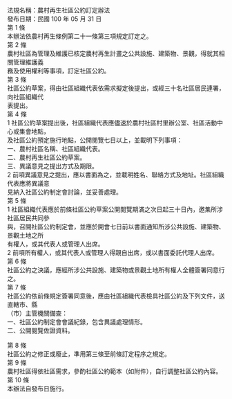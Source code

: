法規名稱：農村再生社區公約訂定辦法  
發布日期：民國 100 年 05 月 31 日  
第 1 條  
本辦法依農村再生條例第二十一條第三項規定訂定之。  
第 2 條  
農村社區為管理及維護已核定農村再生計畫之公共設施、建築物、景觀，得就其相關管理維護義  
務及使用權利等事項，訂定社區公約。  
第 3 條  
社區公約草案，得由社區組織代表依需求擬定後提出，或經三十名社區居民連署，向社區組織代  
表提出。  
第 4 條  
1 社區公約草案提出後，社區組織代表應儘速於農村社區村里辦公室、社區活動中心或集會地點，  
及社區公約預定施行地點，公開閱覽七日以上，並載明下列事項：  
一、農村社區名稱、社區組織代表。  
二、農村再生社區公約草案。  
三、異議意見之提出方式及期限。  
2 前項異議意見之提出，應以書面為之，並載明姓名、聯絡方式及地址。社區組織代表應將異議意  
見納入社區公約制定會討論，並妥善處理。  
第 5 條  
1 社區組織代表應於前條社區公約草案公開閱覽期滿之次日起三十日內，邀集所涉社區居民共同參  
與，召開社區公約制定會，並應於開會七日前以書面通知所涉公共設施、建築物、景觀土地之所  
有權人，或其代表人或管理人出席。  
2 前項所有權人，或其代表人或管理人得親自出席，或以書面委託代理人出席。  
第 6 條  
社區公約之決議，應經所涉公共設施、建築物或景觀土地所有權人全體簽署同意行之。  
第 7 條  
社區公約依前條規定簽署同意後，應由社區組織代表檢具社區公約及下列文件，送直轄市、縣  
（市）主管機關備查：  
一、社區公約制定會會議紀錄，包含異議處理情形。  
二、公開閱覽佐證資料。  


第 8 條  
社區公約之修正或廢止，準用第三條至前條訂定程序之規定。  
第 9 條  
農村社區得依社區需求，參酌社區公約範本（如附件），自行調整社區公約內容。  
第 10 條  
本辦法自發布日施行。  


